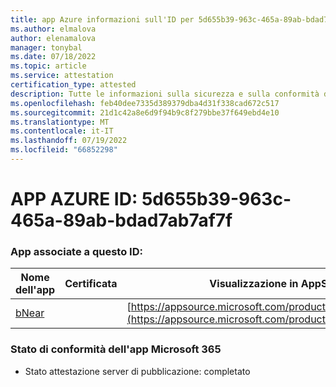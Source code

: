```yaml
---
title: app Azure informazioni sull'ID per 5d655b39-963c-465a-89ab-bdad7ab7af7f
ms.author: elmalova
author: elenamalova
manager: tonybal
ms.date: 07/18/2022
ms.topic: article
ms.service: attestation
certification_type: attested
description: Tutte le informazioni sulla sicurezza e sulla conformità disponibili per 5d655b39-963c-465a-89ab-bdad7ab7af7f.
ms.openlocfilehash: feb40dee7335d389379dba4d31f338cad672c517
ms.sourcegitcommit: 21d1c42a8e6d9f94b9c8f279bbe37f649ebd4e10
ms.translationtype: MT
ms.contentlocale: it-IT
ms.lasthandoff: 07/19/2022
ms.locfileid: "66852298"
---
```

# <a name="azure-app-id-5d655b39-963c-465a-89ab-bdad7ab7af7f"></a>APP AZURE ID: 5d655b39-963c-465a-89ab-bdad7ab7af7f


### <a name="apps-associated-with-this-id"></a>App associate a questo ID:
| **Nome dell'app** | **Certificata** | **Visualizzazione in AppSource** |
|--------------|---------------|-----------------------|
| [bNear](../forward/WA200004271.md) |  | [https://appsource.microsoft.com/product/office/WA200004271](https://appsource.microsoft.com/product/office/WA200004271) |

### <a name="microsoft-365-app-compliance-status"></a>Stato di conformità dell'app Microsoft 365
- Stato attestazione server di pubblicazione: completato
